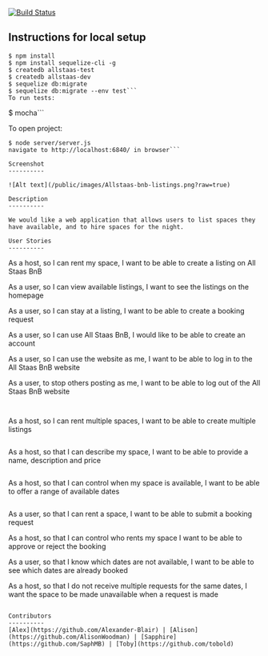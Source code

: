[![Build Status](https://travis-ci.org/tobold/allstaas-bnb.svg?branch=master)](https://travis-ci.org/tobold/allstaas-bnb)

Instructions for local setup
----------------------------
```
$ npm install
$ npm install sequelize-cli -g
$ createdb allstaas-test
$ createdb allstaas-dev
$ sequelize db:migrate
$ sequelize db:migrate --env test```
To run tests:
```
$ mocha```

To open project:
```
$ node server/server.js
navigate to http://localhost:6840/ in browser```

Screenshot
----------

![Alt text](/public/images/Allstaas-bnb-listings.png?raw=true)

Description
----------

We would like a web application that allows users to list spaces they have available, and to hire spaces for the night.

User Stories
----------
```
As a host,
so I can rent my space,
I want to be able to create a listing on All Staas BnB

As a user,
so I can view available listings,
I want to see the listings on the homepage

As a user,
so I can stay at a listing,
I want to be able to create a booking request

As a user,
so I can use All Staas BnB,
I would like to be able to create an account

As a user,
so I can use the website as me,
I want to be able to log in to the All Staas BnB website

As a user,
to stop others posting as me,
I want to be able to log out of the All Staas BnB website
```


```
As a host,
so I can rent multiple spaces,
I want to be able to create multiple listings
```

```
As a host,
so that I can describe my space,
I want to be able to provide a name, description and price
```

```
As a host,
so that I can control when my space is available,
I want to be able to offer a range of available dates
```

```
As a user,
so that I can rent a space,
I want to be able to submit a booking request

As a host,
so that I can control who rents my space
I want to be able to approve or reject the booking

As a user,
so that I know which dates are not available,
I want to be able to see which dates are already booked

As a host,
so that I do not receive multiple requests for the same dates,
I want the space to be made unavailable when a request is made
```

Contributors
----------
[Alex](https://github.com/Alexander-Blair) | [Alison](https://github.com/AlisonWoodman) | [Sapphire](https://github.com/SaphMB) | [Toby](https://github.com/tobold)
